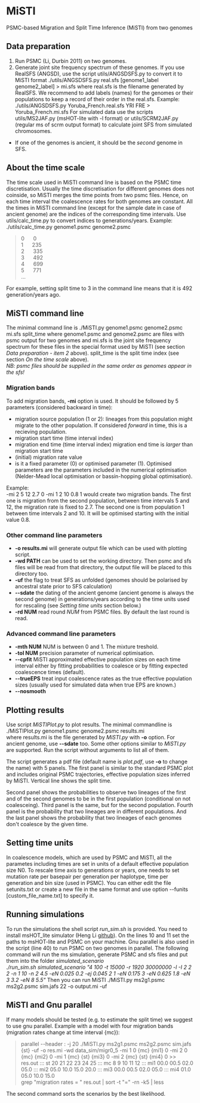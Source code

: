 # MiSTI
PSMC-based Migration and Split Time Inference (MiSTI) from two genomes

## Data preparation
1. Run PSMC (Li, Durbin 2011) on two genomes.
2. Generate joint site frequency spectrum of these genomes. If you use RealSFS (ANGSD), use the script utils/ANGSDSFS.py to convert it to MiSTI format
./utils/ANGSDSFS.py real.sfs [genome1_label genome2_label] > mi.sfs
where real.sfs is the filename generated by RealSFS. We recommend to add labels (names) for the genomes or their populations to keep a record of their order in the real.sfs.
Example:
./utils/ANGSDSFS.py Yoruba_French.real.sfs YRI FRE > Yoruba_French.mi.sfs
For simulated data use the scripts utils/MS2JAF.py (msHOT-lite with -l format) or utils/SCRM2JAF.py (regular ms of scrm output format) to calculate joint SFS from simulated chromosomes.
 * If one of the genomes is ancient, it should be the _second_ genome in SFS.

## About the time scale
The time scale used in MiSTI command line is based on the PSMC time discretisation. Usually the time discretisation for different genomes does not coinside, so MiSTI merges the time points from two psmc files. Hence, on each time interval the coalescence rates for both genomes are constant. All the times in MiSTI command line (except for the sample date in case of ancient genome) are the indices of the corresponding time intervals. Use utils/calc_time.py to convert indices to generations/years. Example:
./utils/calc_time.py genome1.psmc genome2.psmc
>0&nbsp;&nbsp;&nbsp;&nbsp;&nbsp;&nbsp;0  
>1&nbsp;&nbsp;&nbsp;&nbsp;&nbsp;&nbsp;235  
>2&nbsp;&nbsp;&nbsp;&nbsp;&nbsp;&nbsp;335  
>3&nbsp;&nbsp;&nbsp;&nbsp;&nbsp;&nbsp;492  
>4&nbsp;&nbsp;&nbsp;&nbsp;&nbsp;&nbsp;699  
>5&nbsp;&nbsp;&nbsp;&nbsp;&nbsp;&nbsp;771  
>...

For example, setting split time to 3 in the command line means that it is 492 generation/years ago.

## MiSTI command line

The minimal command line is
./MiSTI.py genome1.psmc genome2.psmc mi.sfs split_time
where genome1.psmc and genome2.psmc are files with psmc output for two genomes and mi.sfs is the joint site frequency spectrum for these files in the special format used by MiSTI (see section _Data preparation - item 2_ above). split_time is the split time index (see section _On the time scale_ above).  
_NB: psmc files should be supplied in the same order as genomes appear in the sfs!_

### Migration bands
To add migration bands, __-mi__ option is used. It should be followed by 5 parameters (considered backward in time):  
   * migration source population (1 or 2): lineages from this population might migrate to the other population. If considered _forward_ in time, this is a recieving population.
   * migration start time (time interval index)
   * migration end time (time interval index)
     migration end time is _larger_ than migration start time
   * (initial) migration rate value
   * is it a fixed parameter (0) or optimised parameter (1). Optimised parameters are the parameters included in the numerical optimisation (Nelder-Mead local optimisation or bassin-hopping global optimisation).

Example:  
-mi 2 5 12 2.7 0 -mi 1 2 10 0.8 1
would create two migration bands. The first one is migration from the second population, between time intervals 5 and 12, the migration rate is fixed to 2.7. The second one is from population 1 between time intervals 2 and 10. It will be optimised starting with the initial value 0.8.

### Other command line parameters
* __-o results.mi__ will generate output file which can be used with plotting script.
* __-wd PATH__ can be used to set the working directory. Then psmc and sfs files will be read from that directory, the output file will be placed to this directory too.
* __-uf__ the flag to treat SFS as unfolded (genomes should be polarised by ancestral state prior to SFS calculation)
* __--sdate__ the dating of the ancient genome (ancient genome is always the second genome) in generations/years according to the time units used for rescaling (see _Setting time units_ section below.)
* __-rd NUM__ read round _NUM_ from PSMC files. By default the last round is read.

### Advanced command line parameters
* __-mth NUM__ NUM is between 0 and 1. The mixture treshold.
* __-tol NUM__ precision parameter of numerical optimisation.
* __--cpfit__ MiSTI approximated effective population sizes on each time interval either by fitting probabilities to coalesce or by fitting expected coalescence times (default).
* __--trueEPS__ treat input coalescence rates as the true effective population sizes (usually used for simulated data when true EPS are known.)
* __--nosmooth__

## Plotting results
Use script _MiSTIPlot.py_ to plot results. The minimal commandline is   
./MiSTIPlot.py genome1.psmc genome2.psmc results.mi  
where results.mi is the file generated by _MiSTI.py_ with __-o__ option. For ancient genome, use __--sdate__ too. Some other options similar to _MiSTI.py_ are supported. Run the script without arguments to list all of them.

The script generates a pdf file (default name is _plot.pdf_, use __-o__ to change the name) with 5 panels. The first panel is similar to the standard PSMC plot and includes original PSMC trajectories, effective population sizes inferred by MiSTI. Vertical line shows the split time.

Second panel shows the probabilities to observe two lineages of the first and of the second genomes to be in the first population (conditional on not coalesceing). Third panel is the same, but for the second population. Fourth panel is the probability that two lineages are in different populations. And the last panel shows the probability that two lineages of each genomes don't coalesce by the given time.

## Setting time units
In coalescence models, which are used by PSMC and MiSTI, all the parametes including times are set in units of a default effective population size N0. To rescale time axis to generations or years, one needs to set mutation rate per basepair per generation per haplotype, time per generation and bin size (used in PSMC). You can either edit the file setunits.txt or create a new file in the same format and use option --funits [custom_file_name.txt] to specify it.

## Running simulations
To run the simulations the shell script _run_sim.sh_ is provided. You need to install msHOT_lite simulator (Heng Li [github](https://github.com/lh3/foreign/tree/master/msHOT-lite)). On the lines 10 and 11 set the paths to msHOT-lite and PSMC on your machine. Gnu parallel is also used in the script (line 40) to run PSMC on two genomes in parallel. The following command will run the ms simulation, generate PSMC and sfs files and put them into the folder _simulated_scenario_  
_./run_sim.sh simulated_scenario "4 100 -t 15000 -r 1920 30000000 -l -I 2 2 2 -n 1 10 -n 2 4.5 -eN 0.025 0.2 -ej 0.045 2 1 -eN 0.175 3 -eN 0.625 1.8 -eN 3 3.2 -eN 8 5.5"_
Then you can run MiSTI
./MiSTI.py ms2g1.psmc ms2g2.psmc sim.jafs 22 -o output.mi -uf

## MiSTI and Gnu parallel
If many models should be tested (e.g. to estimate the split time) we suggest to use gnu parallel. Example with a model with four migration bands (migration rates change at time interval {mc}):  
> parallel --header : -j 20 ./MiSTI.py ms2g1.psmc ms2g2.psmc sim.jafs {st} -uf -o res.mi -wd data_sim/migr0_5 -mi 1 0 {mc} {mi1} 0 -mi 2 0 {mc} {mi2} 0 -mi 1 {mc} {st} {mi3} 0 -mi 2 {mc} {st} {mi4} 0 >> res.out ::: st 20 21 22 23 24 25 ::: mc 8 9 10 11 12 ::: mi1 00.0 00.5 02.0 05.0 ::: mi2 05.0 10.0 15.0 20.0 ::: mi3 00.0 00.5 02.0 05.0 ::: mi4 01.0 05.0 10.0 15.0  
> grep "migration rates = " res.out | sort -t "=" -rn -k5 | less

The second command sorts the scenarios by the best likelihood.
